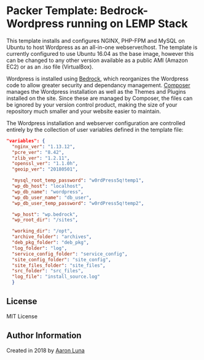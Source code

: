 # Packer Template: Bedrock-Wordpress running on LEMP Stack
This template installs and configures NGINX, PHP-FPM and MySQL on Ubuntu to host Wordpress as an all-in-one webserver/host. The template is currently configured to use Ubuntu 16.04 as the base image, however this can be changed to any other version available as a public AMI (Amazon EC2) or as an .iso file (VirtualBox).

Wordpress is installed using [Bedrock](https://github.com/roots/bedrock), which reorganizes the Wordpress code to allow greater security and dependancy management. [Composer](https://getcomposer.org) manages the Wordpress installation as well as the Themes and Plugins installed on the site. Since these are managed by Composer, the files can be ignored by your version control product, making the size of your repository much smaller and your website easier to maintain.

The Wordpress installation and webserver configuration are controlled entirely by the collection of user variables defined in the template file:

```JSON
"variables": {
  "nginx_ver": "1.13.12",
  "pcre_ver": "8.42",
  "zlib_ver": "1.2.11",
  "openssl_ver": "1.1.0h",
  "geoip_ver": "20180501",

  "mysql_root_temp_password": "w0rdPress5q!temp1",
  "wp_db_host": "localhost",
  "wp_db_name": "wordpress",
  "wp_db_user_name": "db_user",
  "wp_db_user_temp_password": "w0rdPress5q!temp2",

  "wp_host": "wp.bedrock",
  "wp_root_dir": "/sites",

  "working_dir": "/opt",
  "archive_folder": "archives",
  "deb_pkg_folder": "deb_pkg",
  "log_folder": "log",
  "service_config_folder": "service_config",
  "site_config_folder": "site_config",
  "site_files_folder": "site_files",
  "src_folder": "src_files",
  "log_file": "install_source.log"
  }
```

## License
MIT License

## Author Information
Created in 2018 by [Aaron Luna](https://alunablog.com)
